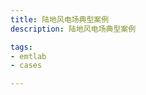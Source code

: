 ```yaml
---
title: 陆地风电场典型案例
description: 陆地风电场典型案例

tags:
- emtlab
- cases

---
```


<!-- import DocCardList from '@theme/DocCardList';

<DocCardList /> -->
